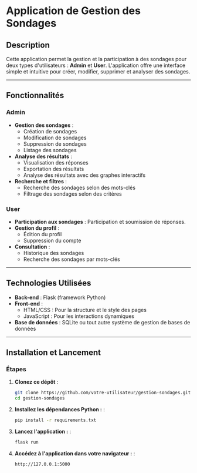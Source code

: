 # Application de Gestion des Sondages

## Description

Cette application permet la gestion et la participation à des sondages pour deux types d'utilisateurs : **Admin** et **User**. L'application offre une interface simple et intuitive pour créer, modifier, supprimer et analyser des sondages.

---

## Fonctionnalités

### Admin
- **Gestion des sondages** : 
  - Création de sondages
  - Modification de sondages
  - Suppression de sondages
  - Listage des sondages
- **Analyse des résultats** :
  - Visualisation des réponses
  - Exportation des résultats 
  - Analyse des résultats avec des graphes interactifs
- **Recherche et filtres** :
  - Recherche des sondages selon des mots-clés
  - Filtrage des sondages selon des critères

### User
- **Participation aux sondages** : Participation et soumission de réponses.
- **Gestion du profil** :
  - Édition du profil
  - Suppression du compte
- **Consultation** :
  - Historique des sondages
  - Recherche des sondages par mots-clés

---

## Technologies Utilisées

- **Back-end** : Flask (framework Python)
- **Front-end** :
  - HTML/CSS : Pour la structure et le style des pages
  - JavaScript : Pour les interactions dynamiques
- **Base de données** : SQLite ou tout autre système de gestion de bases de données


---

## Installation et Lancement

### Étapes
1. **Clonez ce dépôt** :
   ```bash
   git clone https://github.com/votre-utilisateur/gestion-sondages.git
   cd gestion-sondages
   ```

2. **Installez les dépendances Python :** :
   ```bash
   pip install -r requirements.txt
   ```

3. **Lancez l'application :** :
   ```bash
   flask run
   ```

4. **Accédez à l'application dans votre navigateur :** :
   ```bash
   http://127.0.0.1:5000
   ```


